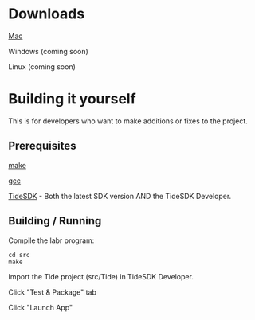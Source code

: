 
# Downloads

[Mac](https://raw.github.com/SCIEG/LabRetriever/master/downloads/LabRetriever-1.0-ALPHA.dmg)

Windows (coming soon)

Linux (coming soon)

# Building it yourself

This is for developers who want to make additions or fixes to the project.

## Prerequisites

[make](http://www.gnu.org/software/make/)

[gcc](http://gcc.gnu.org/)

[TideSDK](http://www.tidesdk.org/) - Both the latest SDK version AND the TideSDK Developer.


## Building / Running

Compile the labr program:

    cd src
    make

Import the Tide project (src/Tide) in TideSDK Developer.

Click "Test & Package" tab

Click "Launch App"

